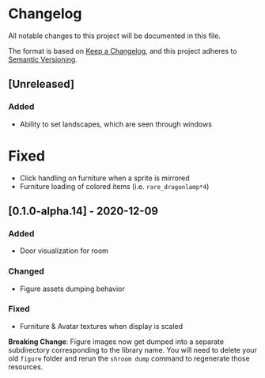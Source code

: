 # Changelog

All notable changes to this project will be documented in this file.

The format is based on [Keep a Changelog](https://keepachangelog.com/en/1.0.0/),
and this project adheres to [Semantic Versioning](https://semver.org/spec/v2.0.0.html).

## [Unreleased]

### Added

- Ability to set landscapes, which are seen through windows

# Fixed

- Click handling on furniture when a sprite is mirrored
- Furniture loading of colored items (i.e. `rare_dragonlamp*4`)

## [0.1.0-alpha.14] - 2020-12-09

### Added

- Door visualization for room

### Changed

- Figure assets dumping behavior

### Fixed

- Furniture & Avatar textures when display is scaled

**Breaking Change**: Figure images now get dumped into a separate subdirectory corresponding to the library name. You will need to delete your old `figure` folder and rerun the `shroom dump` command to regenerate those resources.
